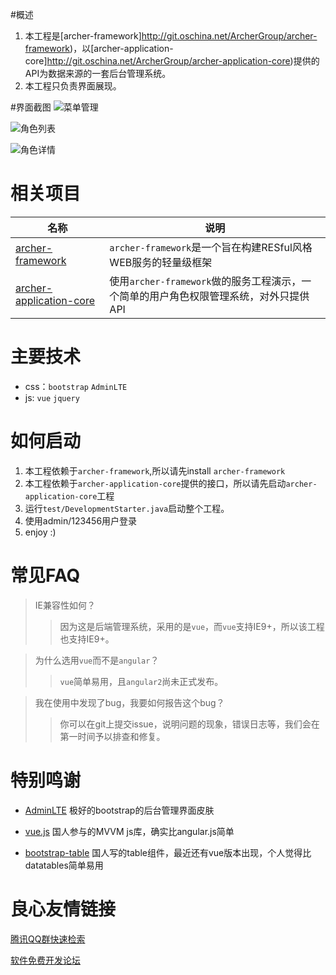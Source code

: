 #概述
1.	本工程是[archer-framework]http://git.oschina.net/ArcherGroup/archer-framework)，以[archer-application-core]http://git.oschina.net/ArcherGroup/archer-application-core)提供的API为数据来源的一套后台管理系统。
2.	本工程只负责界面展现。

#界面截图
![菜单管理](/snapshot/menu.png "菜单管理")

![角色列表](/snapshot/role.png "角色列表")

![角色详情](/snapshot/roleDetail.png "角色详情")

# 相关项目
| 名称           | 说明            |
| ------------- |-------------|
| [archer-framework](http://u.720life.cn/g/5c954f4cd4204fb6c09a7e58aa70844d142b63ca205aeeeda84860ae4bd752dfd8f7eca758981e8332b3f34ce340ae937b71759310c19d6d0e40324734dd46de)         | `archer-framework`是一个旨在构建RESful风格WEB服务的轻量级框架        |
| [archer-application-core](http://u.720life.cn/g/5c954f4cd4204fb6c09a7e58aa70844d142b63ca205aeeeda84860ae4bd752df8ffaa2050357da14565dcfa4254001fe75bf43a40bf8936bb151469c22c33926)         | 使用`archer-framework`做的服务工程演示，一个简单的用户角色权限管理系统，对外只提供API        |

#  主要技术
-	css：`bootstrap` `AdminLTE`
-	js: `vue` `jquery`


# 如何启动
1.	本工程依赖于`archer-framework`,所以请先install `archer-framework`
2.	本工程依赖于`archer-application-core`提供的接口，所以请先启动`archer-application-core`工程
3.	运行`test/DevelopmentStarter.java`启动整个工程。
4.	使用admin/123456用户登录
5.	enjoy :)

# 常见FAQ

> IE兼容性如何？
>> 因为这是后端管理系统，采用的是`vue`，而`vue`支持IE9+，所以该工程也支持IE9+。

> 为什么选用`vue`而不是`angular`？
>> `vue`简单易用，且`angular2`尚未正式发布。

>我在使用中发现了bug，我要如何报告这个bug？
>> 你可以在git上提交issue，说明问题的现象，错误日志等，我们会在第一时间予以排查和修复。


#	特别鸣谢
- [AdminLTE](http://u.720life.cn/g/54145d0471d91890860f7f8463c030469938d875cf47e5488f379f965eb2a0745e6b8f3c0029e0f6d8e8db173b9167bf)    极好的bootstrap的后台管理界面皮肤

- [vue.js](http://u.720life.cn/g/54145d0471d91890860f7f8463c03046a66c77cd0911e5527fb3fc591bfc25f5)  国人参与的MVVM js库，确实比angular.js简单

- [bootstrap-table](http://u.720life.cn/g/54145d0471d91890860f7f8463c03046f2f423513f085635331b1265a6816cdb36af265fd434a72654ac1ef575ab42cc)  国人写的table组件，最近还有vue版本出现，个人觉得比datatables简单易用


 # 良心友情链接

[腾讯QQ群快速检索](http://u.720life.cn/s/8cf73f7c)

[软件免费开发论坛](http://u.720life.cn/s/bbb01dc0)